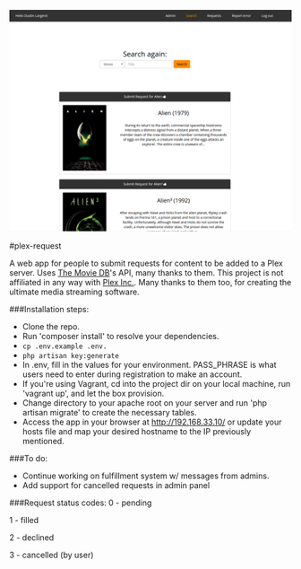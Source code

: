 ![Plex Request Screenshot](screencap.png)

#plex-request

A web app for people to submit requests for content to be added to a Plex server. Uses [The Movie DB](https://www.themoviedb.org/)'s API, many thanks to them. This project is not affiliated in any way with [Plex Inc.](https://www.plex.tv/). Many thanks to them too, for creating the ultimate media streaming software.

###Installation steps:

- Clone the repo.
- Run 'composer install' to resolve your dependencies.
- ```cp .env.example .env.```
- ```php artisan key:generate```
- In .env, fill in the values for your environment. PASS_PHRASE is what users need to enter during registration to make an account. 
- If you're using Vagrant, cd into the project dir on your local machine, run 'vagrant up', and let the box provision. 
- Change directory to your apache root on your server and run 'php artisan migrate' to create the necessary tables.
- Access the app in your browser at http://192.168.33.10/ or update your hosts file and map your desired hostname to the IP previously mentioned. 

###To do:

- Continue working on fulfillment system w/ messages from admins.
- Add support for cancelled requests in admin panel


###Request status codes:
0 - pending

1 - filled 

2 - declined

3 - cancelled (by user)
